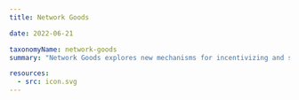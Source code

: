 ```yaml
---
title: Network Goods

date: 2022-06-21

taxonomyName: network-goods
summary: "Network Goods explores new mechanisms for incentivizing and supporting public goods creation."

resources:
  - src: icon.svg
---
```





